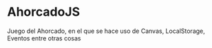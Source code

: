 # AhorcadoJS
Juego del Ahorcado, en el que se hace uso de Canvas, LocalStorage, Eventos entre otras cosas
